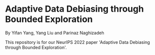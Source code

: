 # Adaptive Data Debiasing through Bounded Exploration

By Yifan Yang, Yang Liu and Parinaz Naghizadeh

This repository is for our NeurIPS 2022 paper 'Adaptive Data Debiasing through Bounded Exploration'.
